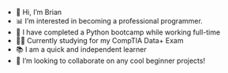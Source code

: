 - 👋 Hi, I’m Brian
- 📊 I’m interested in becoming a professional programmer.
- 🧠 I have completed a Python bootcamp while working full-time
- 👨‍💻 Currently studying for my CompTIA Data+ Exam
- 📚 I am a quick and independent learner
- 💪 I’m looking to collaborate on any cool beginner projects!

<!---
JBBrian/JBBrian is a ✨ special ✨ repository because its `README.md` (this file) appears on your GitHub profile.
You can click the Preview link to take a look at your changes.
--->
